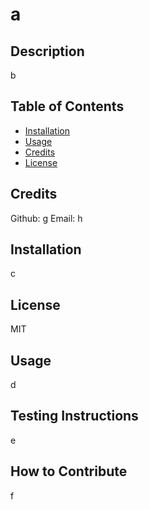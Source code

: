 # a

## Description
b

## Table of Contents
- [Installation](#installation)
- [Usage](#usage)
- [Credits](#credits)
- [License](#license)



## Credits
Github: g Email: h

## Installation
c

## License
MIT

## Usage
d

## Testing Instructions
e

## How to Contribute
f

